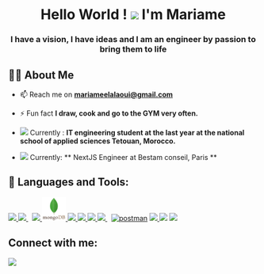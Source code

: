  <h1 align="center">Hello World ! <img src="https://raw.githubusercontent.com/MartinHeinz/MartinHeinz/master/wave.gif" width="30px"> I'm Mariame</h1>
<h3 align="center">I have a vision, I have ideas and I am an engineer by passion to bring them to life</h3>

## 🙋‍♂️ About Me

- 📫 Reach me on  **mariameelalaoui@gmail.com**

- ⚡ Fun fact **I draw, cook and go to the GYM very often.**

- <img src="https://img.icons8.com/external-flaticons-flat-flat-icons/25/000000/external-school-achievements-flaticons-flat-flat-icons.png"/> Currently : **IT engineering student at the last year at the national school of applied sciences Tetouan, Morocco.**

- <img src="https://img.icons8.com/external-wanicon-lineal-color-wanicon/25/000000/external-enterprise-business-administration-wanicon-lineal-color-wanicon.png"/> Currently: ** NextJS Engineer at Bestam conseil, Paris **

## 🚀 Languages and Tools:

<p align="left"> 
    <a href="https://reactjs.org/" target="_blank"> <img src="https://img.icons8.com/color/48/000000/react-native.png"/> </a>
    <a style="padding-right:8px;" href="https://nodejs.org" target="_blank"> <img src="https://img.icons8.com/color/48/000000/nodejs.png"/> </a> 
    <a href="https://developer.mozilla.org/en-US/docs/Web/JavaScript" target="_blank"> <img src="https://img.icons8.com/color/48/000000/javascript.png"/> </a> 
   <a href="https://www.mongodb.com/" target="_blank"> <img src="https://raw.githubusercontent.com/devicons/devicon/master/icons/mongodb/mongodb-original-wordmark.svg" alt="mongodb" width="48" height="48"/> </a>
    <a href="https://www.w3.org/html/" target="_blank"> <img src="https://img.icons8.com/color/48/000000/html-5.png"/> </a> 
    <a href="https://www.w3schools.com/css/" target="_blank"> <img src="https://img.icons8.com/color/48/000000/css3.png"/> </a> 
    <a href="https://getbootstrap.com" target="_blank"> <img src="https://img.icons8.com/color/48/000000/bootstrap.png"/> </a> 
    <a style="padding-right:8px;" href="https://www.mysql.com/" target="_blank"> <img src="https://img.icons8.com/fluent/50/000000/mysql-logo.png"/> </a>
    <a href="https://postman.com" target="_blank"> <img src="https://www.vectorlogo.zone/logos/getpostman/getpostman-icon.svg" alt="postman" width="45" height="45"/></a>   
    <a href="https://git-scm.com/" target="_blank"> <img src="https://img.icons8.com/color/48/000000/git.png"/> </a> 
    <a><img src="https://img.icons8.com/fluency/48/000000/laravel.png"/></a>
    <a><img src="https://img.icons8.com/officexs/50/000000/php-logo.png"/></a>
     </p>
   
   

## Connect with me:

<p align="left">

<a href = "https://www.linkedin.com/in/mariame-el-alaoui-24a98017b/"><img src="https://img.icons8.com/fluent/48/000000/linkedin.png"/></a>

</p>
